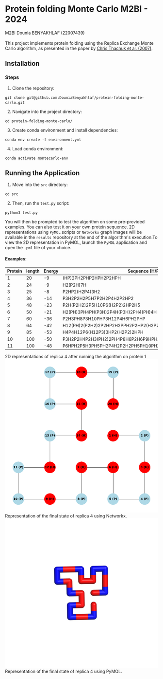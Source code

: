 Protein folding Monte Carlo
M2BI - 2024
==============
M2BI Dounia BENYAKHLAF (22007439)\
\
This project implements protein folding using the Replica Exchange Monte Carlo algorithm, as presented in the paper by [Chris Thachuk et al. (2007)](https://bmcbioinformatics.biomedcentral.com/articles/10.1186/1471-2105-8-342).

## Installation

### Steps
1. Clone the repository:
```
git clone git@github.com:DouniaBenyakhlaf/protein-folding-monte-carlo.git
```
2. Navigate into the project directory:
```
cd protein-folding-monte-carlo/
```
3. Create conda environment and install dependencies:
```
conda env create -f environment.yml
```
4. Load conda environment:
```
conda activate montecarlo-env
```
## Running the Application
1. Move into the `src` directory:
```
cd src
```
2. Then, run the `test.py` script:
```
python3 test.py
```
You will then be prompted to test the algorithm on some pre-provided examples. You can also test it on your own protein sequence. 2D representations using `PyMOL` scripts or `Networkx` graph images will be available in the `results` repository at the end of the algorithm's execution.To view the 2D representation in PyMOL, launch the `PyMOL` application and open the `.pml` file of your choice.

#### Examples:

| Protein | length | Energy | Sequence (H/P) |
|----------|----------|----------|----------|
| 1 | 20 | -9 | (HP)2PH2PHP2HPH2P2HPH |
| 2 | 24 | -9 | H2(P2H)7H |
| 3 | 25 | -8 | P2HP2(H2P4)3H2 |
| 4 | 36 | -14 | P3H2P2H2P5H7P2H2P4H2P2HP2 |
| 5 | 48 | -23 | P2H(P2H2)2P5H10P6(H2P2)2HP2H5 |
| 6 | 50 | -21 | H2(PH)3PH4PH(P3H)2P4H(P3H)2PH4(PH)4H |
| 7 | 60 | -36 | P2H3PH8P3H10PHP3H12P4H6PH2PHP |
| 8 | 64 | -42 | H12(PH)2(P2H2)2P2HP2H2PPH2P2HP2(H2P2)2(HP)2H12 |
| 9 | 85 | -53 | H4P4H12P6(H12P3)3HP2(H2P2)2HPH |
| 10 | 100 | -50 | P3H2P2H4P2H3(PH2)2PH4P8H6P2H6P9HPH2PH11P2H3PH2PHP2HPH3P6H3 |
| 11 | 100 | -48 | P6HPH2P5H3PH5PH2P4H2P2H2PH5PH10PH2PH7P11H7P2HPH3P6HPH2 |


2D representations of replica 4 after running the algorithm on protein 1
![Networkx graph](results/replica_3.png)
Representation of the final state of replica 4 using Networkx.
![PyMOL representation](results/image_protein1_replica4_last_state.png)
Representation of the final state of replica 4 using PyMOL.


